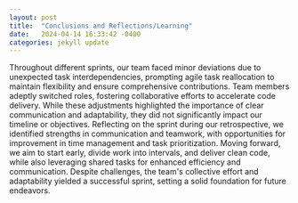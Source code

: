 ```yaml
---
layout: post
title:  "Conclusions and Reflections/Learning"
date:   2024-04-14 16:33:42 -0400
categories: jekyll update
---
```

Throughout different sprints, our team faced minor deviations due to unexpected task interdependencies, prompting agile task reallocation to maintain flexibility and ensure comprehensive contributions. Team members adeptly switched roles, fostering collaborative efforts to accelerate code delivery. While these adjustments highlighted the importance of clear communication and adaptability, they did not significantly impact our timeline or objectives. Reflecting on the sprint during our retrospective, we identified strengths in communication and teamwork, with opportunities for improvement in time management and task prioritization. Moving forward, we aim to start early, divide work into intervals, and deliver clean code, while also leveraging shared tasks for enhanced efficiency and communication. Despite challenges, the team's collective effort and adaptability yielded a successful sprint, setting a solid foundation for future endeavors.

